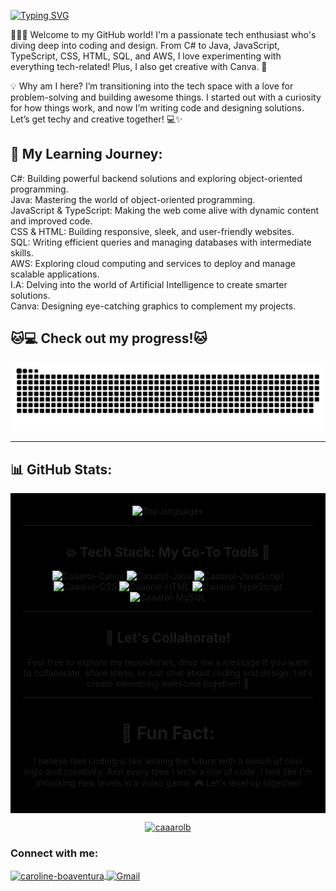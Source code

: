 [![Typing SVG](https://readme-typing-svg.demolab.com/?font=Play&vCenter=true&left=true&size=50&pause=1000&color=FFF&width=1000&height=65&lines=Hey%2C+I'm+Jotinha)](https://git.io/typing-svg)

👩‍💻🐾 Welcome to my GitHub world! I'm a passionate tech enthusiast who's diving deep into coding and design. From C# to Java, JavaScript, TypeScript, CSS, HTML, SQL, and AWS, I love experimenting with everything tech-related! Plus, I also get creative with Canva. 🎨

💡 Why am I here?
I’m transitioning into the tech space with a love for problem-solving and building awesome things. I started out with a curiosity for how things work, and now I’m writing code and designing solutions. Let’s get techy and creative together! 💻✨


## 🚀 My Learning Journey:
C#: Building powerful backend solutions and exploring object-oriented programming. <br>
Java: Mastering the world of object-oriented programming.<br>
JavaScript & TypeScript: Making the web come alive with dynamic content and improved code.<br>
CSS & HTML: Building responsive, sleek, and user-friendly websites.<br>
SQL: Writing efficient queries and managing databases with intermediate skills.<br>
AWS: Exploring cloud computing and services to deploy and manage scalable applications.<br>
I.A: Delving into the world of Artificial Intelligence to create smarter solutions.<br>
Canva: Designing eye-catching graphics to complement my projects.

## 🐱💻 Check out my progress!🐱
<p align="center">
  <img src="https://raw.githubusercontent.com/platane/platane/output/github-contribution-grid-snake.svg?snake=cat" alt="Kitty walking across commits" />
</p>

---

## 📊 GitHub Stats:

<div align="center" style="background-color: black; padding: 20px;">
  <!-- Dois primeiros gráficos lado a lado -->
  <div style="display: flex; justify-content: center; align-items: center;">
    <img src="https://github-readme-stats.vercel.app/api/top-langs/?username=Caaarolb&langs_count=10&layout=compact&theme=radical&hide_border=true&width=400&height=400" alt="Top languages">
  </div>

 

---

## 💥 Tech Stack: My Go-To Tools 🔧
<p align="center">
  <img alt="Caaarol-Canva" height="80" width="60" src="https://cdn.jsdelivr.net/gh/devicons/devicon@latest/icons/canva/canva-original.svg" /> 
  <img alt="Caaarol-Java" height="80" width="60" src="https://cdn.jsdelivr.net/gh/devicons/devicon@latest/icons/java/java-plain-wordmark.svg" />
  <img alt="Caaarol-JavaScript" height="80" width="60" src="https://cdn.jsdelivr.net/gh/devicons/devicon@latest/icons/javascript/javascript-original.svg" />
  <img alt="Caaarol-CSS" height="80" width="60" src="https://cdn.jsdelivr.net/gh/devicons/devicon@latest/icons/css3/css3-original.svg" />
  <img alt="Caaarol-HTML" height="80" width="60" src="https://cdn.jsdelivr.net/gh/devicons/devicon@latest/icons/html5/html5-original.svg" />
  <img alt="Caaarol-TypeScript" height="80" width="60" src="https://cdn.jsdelivr.net/gh/devicons/devicon@latest/icons/typescript/typescript-original.svg" />
  <img alt="Caaarol-MySQL" height="80" width="60" src="https://cdn.jsdelivr.net/gh/devicons/devicon@latest/icons/mysql/mysql-original.svg" />
</p>

---

## 🤝 Let's Collaborate!
Feel free to explore my repositories, drop me a message if you want to collaborate, share ideas, or just chat about coding and design. Let’s create something awesome together! 🚀

---

# 👾 Fun Fact:
I believe that coding is like writing the future with a bunch of cool logic and creativity. And every time I write a line of code, I feel like I'm unlocking new levels in a video game. 🎮 Let's level up together!

</div>


<p align="center">
  <a href="https://github.com/ryo-ma/github-profile-trophy">
    <img src="https://github-profile-trophy.vercel.app/?username=caaarolb&row=1&column=6&margin-w=5&margin-h=5" alt="caaarolb" />
  </a>
</p>



<h3 align="left">Connect with me:</h3>
<p align="left">
  <a href="https://www.linkedin.com/in/-caroline-boaventura/" target="_blank">
    <img align="center" src="https://raw.githubusercontent.com/rahuldkjain/github-profile-readme-generator/master/src/images/icons/Social/linked-in-alt.svg" alt="caroline-boaventura" height="20" width="40" />
  </a>
  <a href="mailto:caaarolboa@gmail.com" title="Gmail">
    <img align="center" src="https://img.shields.io/badge/-Gmail-FF0000?style=flat-square&labelColor=FF0000&logo=gmail&logoColor=white&link=" alt="Gmail" height="20" width="60" />
  </a>
</p>





